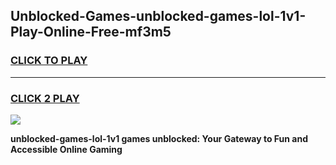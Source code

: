 
## Unblocked-Games-unblocked-games-lol-1v1-Play-Online-Free-mf3m5
<h3>
<a href="https://premium76.site?title=unblocked-games-lol-1v1&ref=26A">CLICK TO PLAY</a></h3>
<hr>

<h3>
<a href="https://premium76.site?title=unblocked-games-lol-1v1&ref=26A">CLICK 2 PLAY</a>
  
</h3>

<a href="https://premium76.site?title=unblocked-games-lol-1v1&ref=26A"><img src="https://clearcache.store/games.png"></a>


**unblocked-games-lol-1v1 games unblocked: Your Gateway to Fun and Accessible Online Gaming**
